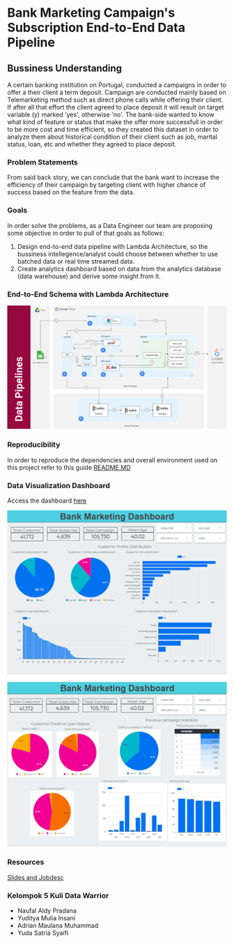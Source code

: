 # Bank Marketing Campaign's Subscription End-to-End Data Pipeline

## Bussiness Understanding

A certain banking institution on Portugal, conducted a campaigns in order to offer a their client a term deposit. Campaign are conducted mainly based on Telemarketing method such as direct phone calls while offering their client. If after all that effort the client agreed to place deposit it will result on target variable (y) marked 'yes', otherwise 'no'. The bank-side wanted to know what kind of feature or status that make the offer more successfull in order to be more cost and time efficient, so they created this dataset in order to analyze them about historical condition of their client such as job, marital status, loan, etc and whether they agreed to place deposit.

### Problem Statements

From said back story, we can conclude that the bank want to increase the efficiency of their campaign by targeting client with higher chance of success based on the feature from the data.

### Goals

In order solve the problems, as a Data Engineer our team are proposing some objective in order to pull of that goals as follows:

1. Design end-to-end data pipeline with Lambda Architecture, so the bussiness intellegence/analyst could choose between whether to use batched data or real time streamed data.
2. Create analytics dashboard based on data from the analytics database (data warehouse) and derive some insight from it.

### End-to-End Schema with Lambda Architecture

![data-pipeline](docs/end-to-end-schema.png)

### Reproducibility

In order to reproduce the dependencies and overall environment used on this project refer to this guide [README.MD](https://github.com/blitzkz23/final-project-end-to-end-banking-campaign-pipeline/blob/main/src/README.MD)

### Data Visualization Dashboard

Access the dashboard [here](https://datastudio.google.com/u/0/reporting/b3ef6967-6deb-4574-a591-9444d1a99a8a/page/tEnnC)

![Dashboard 1](docs/new_dashboard1.png)

![Dashboard 2](docs/new_dashboard2.png)

### Resources
[Slides and Jobdesc](https://bit.ly/FinalProject-KuliDataWarrior)

### Kelompok 5 Kuli Data Warrior
- Naufal Aldy Pradana
- Yuditya Mulia Insani
- Adrian Maulana Muhammad
- Yuda Satria Syaifi

